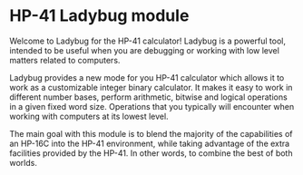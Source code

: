 HP-41 Ladybug module
====================

Welcome to Ladybug for the HP-41 calculator! Ladybug is a powerful
tool, intended to be useful when you are debugging or working with low
level matters related to computers.

Ladybug provides a new mode for you HP-41 calculator which allows it
to work as a customizable integer binary calculator. It makes it easy
to work in different number bases, perform arithmetic, bitwise and
logical operations in a given fixed word size. Operations that you
typically will encounter when working with computers at its lowest
level.

The main goal with this module is to blend the majority of the
capabilities of an HP-16C into the HP-41 environment, while taking
advantage of the extra facilities provided by the HP-41. In other
words, to combine the best of both worlds.
